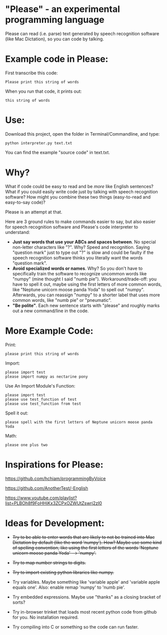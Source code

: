 # "Please" - an experimental programming language

Please can read (i.e. parse) text generated by speech recognition software (like Mac Dictation), so you can code by talking.

# Example code in Please:

First transcribe this code:

    Please print this string of words

When you run that code, it prints out:

    this string of words

# Use:

Download this project, open the folder in Terminal/Commandline, and type:

    python interpreter.py text.txt

You can find the example "source code" in text.txt.

# Why?

What if code could be easy to read and be *more* like English sentences? What if you could easily write code just by talking with speech recognition software? How might you combine these two things (easy-to-read and easy-to-say code)?

Please is an attempt at that.

Here are 3 ground rules to make commands easier to say, but also easier for speech recognition software and Please's code interpreter to understand:

* **Just say words that use your ABCs and spaces between**. No special non-letter characters like "?". Why? Speed and recognition. Saying "question mark" just to type out "?" is slow and could be faulty if the speech recognition software thinks you literally want the words "question mark".
* **Avoid specialized words or names**. Why? So you don't have to specifically train the software to recognize uncommon words like "numpy" (mine thought I said "numb pie"). Workaround/trade-off: you have to spell it out, maybe using the first letters of more common words, like "Neptune unicorn moose panda Yoda" to spell out "numpy". Afterwards, you can reassign "numpy" to a shorter label that uses more common words, like "numb pie" or "pneumatic".
* **"Be polite"**. Each new sentence starts with "please" and roughly marks out a new command/line in the code.

# More Example Code:

Print:

    please print this string of words

Import:

    please import test
    please import numpy as nectarine pony

Use An Import Module's Function:

    please import test
    please use test_function of test
    please use test_function from test

Spell it out:

    please spell with the first letters of Neptune unicorn moose panda Yoda

Math:

    please one plus two

# Inspirations for Please:

https://github.com/hchiam/programmingByVoice

https://github.com/AnotherTest/-English

https://www.youtube.com/playlist?list=PLBOh8f9FoHHiKx3ZCPxOZWUtZswrj2zI0

# Ideas for Development:

* ~~Try to be able to enter words that are likely to not be trained into Mac Dictation by default (like the word 'numpy'). How? Maybe use some kind of spelling convention, like using the first letters of the words 'Neptune unicorn moose panda Yoda' --> 'numpy'.~~

* ~~Try to map number strings to digits.~~

* ~~Try to import existing python libraries like numpy.~~

* Try variables. Maybe something like 'variable apple' and 'variable apple equals one'. Also: enable remap 'numpy' to 'numb pie'.

* Try embedded expressions. Maybe use "thanks" as a closing bracket of sorts?

* Try in-browser trinket that loads most recent python code from github for you. No installation required.

* Try compiling into C or something so the code can run faster.
